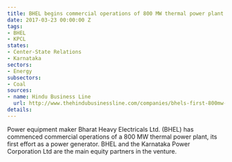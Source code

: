 ```yaml
---
title: BHEL begins commercial operations of 800 MW thermal power plant in Karnataka
date: 2017-03-23 00:00:00 Z
tags:
- BHEL
- KPCL
states:
- Center-State Relations
- Karnataka
sectors:
- Energy
subsectors:
- Coal
sources:
- name: Hindu Business Line
  url: http://www.thehindubusinessline.com/companies/bhels-first-800mw-supercritical-plant-becomes-operational/article9585187.ece
details: 
---
```


Power equipment maker Bharat Heavy Electricals Ltd. (BHEL) has commenced commercial operations of a 800 MW thermal power plant, its first effort as a power generator. BHEL and the Karnataka Power Corporation Ltd are the main equity partners in the venture.
